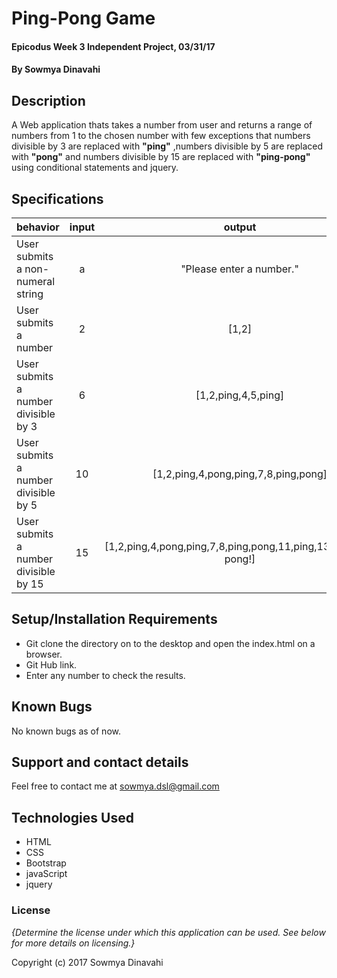 # Ping-Pong Game

#### Epicodus Week 3 Independent Project, 03/31/17

#### By Sowmya Dinavahi

## Description

A Web application thats takes a number from user and returns a range of numbers from 1 to the chosen number with few exceptions that numbers divisible by 3 are replaced with **"ping"** ,numbers divisible by 5 are replaced with **"pong"** and numbers divisible by 15 are replaced with **"ping-pong"** using conditional statements and jquery.

## Specifications

| behavior |  input   |  output  |
|----------|:--------:|:--------:|
| User submits a non-numeral string | a | "Please enter a number." |
| User submits a number | 2 | [1,2] |
| User submits a number divisible by 3 | 6 | [1,2,ping,4,5,ping] |
| User submits a number divisible by 5 | 10 | [1,2,ping,4,pong,ping,7,8,ping,pong] |
| User submits a number divisible by 15 | 15 | [1,2,ping,4,pong,ping,7,8,ping,pong,11,ping,13,14,ping-pong!] |

## Setup/Installation Requirements

* Git clone the directory on to the desktop and open the index.html on a browser.
* Git Hub link.
* Enter any number to check the results.

## Known Bugs

No known bugs as of now.

## Support and contact details

Feel free to contact me at sowmya.dsl@gmail.com

## Technologies Used

* HTML
* CSS
* Bootstrap
* javaScript
* jquery

### License

*{Determine the license under which this application can be used.  See below for more details on licensing.}*

Copyright (c) 2017 Sowmya Dinavahi
